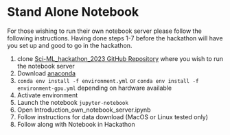# Stand Alone Notebook

For those wishing to run their own notebook server please follow the following instructions. Having done steps 1-7 before the hackathon will have you set up and good to go in the hackathon.

1. clone [Sci-ML_hackathon_2023 GitHub Repository](https://github.com/cemac/Sci-ML_hackathon_2023) where you wish to run the notebook server
2. Download [anaconda ](https://www.anaconda.com/download/)
3. `conda env install -f environment.yml` or `conda env install -f environment-gpu.yml` depending on hardware available
4. Activate environment
5. Launch the notebook `jupyter-notebook`
6. Open Introduction_own_notebook_server.ipynb
7. Follow instructions for data download (MacOS or Linux tested only)
8. Follow along with Notebook in Hackathon

